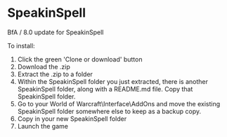 # SpeakinSpell
BfA / 8.0 update for SpeakinSpell

To install:

1) Click the green 'Clone or download' button
2) Download the .zip
3) Extract the .zip to a folder
4) Within the SpeakinSpell folder you just extracted, there is another SpeakinSpell folder, along with a README.md file. Copy that SpeakinSpell folder.
5) Go to your World of Warcraft\Interface\AddOns and move the existing SpeakinSpell folder somewhere else to keep as a backup copy.
6) Copy in your new SpeakinSpell folder
7) Launch the game
